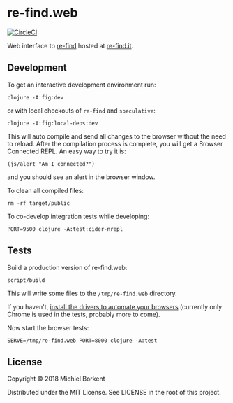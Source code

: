 # re-find.web

[![CircleCI](https://circleci.com/gh/borkdude/re-find.web/tree/master.svg?style=svg)](https://circleci.com/gh/borkdude/re-find.web/tree/master)

Web interface to [re-find](https://github.com/borkdude/re-find) hosted at
[re-find.it](https://re-find.it).

## Development

To get an interactive development environment run:

    clojure -A:fig:dev

or with local checkouts of `re-find` and `speculative`:

    clojure -A:fig:local-deps:dev

This will auto compile and send all changes to the browser without the
need to reload. After the compilation process is complete, you will
get a Browser Connected REPL. An easy way to try it is:

    (js/alert "Am I connected?")

and you should see an alert in the browser window.

To clean all compiled files:

    rm -rf target/public

To co-develop integration tests while developing:

    PORT=9500 clojure -A:test:cider-nrepl

## Tests

Build a production version of re-find.web:

    script/build

This will write some files to the `/tmp/re-find.web` directory.

If you haven't, [install the drivers to automate your
browsers](https://github.com/igrishaev/etaoin#installing-drivers) (currently
only Chrome is used in the tests, probably more to come).

Now start the browser tests:

    SERVE=/tmp/re-find.web PORT=8000 clojure -A:test

## License

Copyright © 2018 Michiel Borkent

Distributed under the MIT License. See LICENSE in the root of this project.
